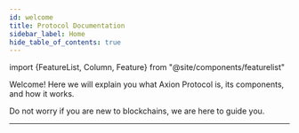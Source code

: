 ```yaml
---
id: welcome
title: Protocol Documentation
sidebar_label: Home
hide_table_of_contents: true
---
```

import {FeatureList, Column, Feature} from "@site/components/featurelist"

Welcome! Here we will explain you what Axion Protocol is, its components, and how it works.

Do not worry if you are new to blockchains, we are here to guide you.

<FeatureList>
  <Column title="Introduction to Axion">
    <Feature url="/concepts/basics/protocol" title="What is Axion?" subtitle="Learn the Basics about Axion" image="near-logo.png" />
    <Feature url="/concepts/basics/accounts/account-id" title="Named Accounts" subtitle="Axion uses human-readable accounts" image="user.png" />
    <Feature url="/concepts/basics/accounts/access-keys" title="Multiple Access Keys" subtitle="More keys means more security" image="key.png" />
    <Feature url="/concepts/basics/accounts/smartcontract" title="Smart Contracts" subtitle="Learn about our contract technology" image="contract.png" />
  </Column>
  <Column title="The Network">
    <Feature url="/concepts/basics/tokens" title="Token" subtitle="Learn about the Axion token" image="ft.png" />
    <Feature url="/concepts/basics/transactions/overview" title="Transactions" subtitle="Fast and Inexpensive" image="transaction.png" />
    <Feature url="/concepts/basics/validators" title="Validators" subtitle="Learn how the network stays safe" image="validation.png" />
  </Column>
  <Column title="More Resources">
    <Feature url="/concepts/advanced/papers" title="Papers" subtitle="Read the research that defined Axion" image="experiment.png" />
    <Feature url="/concepts/web3/intro" title="From Web2 to Web3" subtitle="Migrate your applications" image="blocks.png" />
  </Column>
</FeatureList>

---
